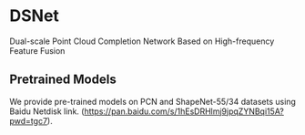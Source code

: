 # DSNet
Dual-scale Point Cloud Completion Network Based on High-frequency Feature Fusion

## Pretrained Models
We provide pre-trained models on PCN and ShapeNet-55/34 datasets using Baidu Netdisk link. (https://pan.baidu.com/s/1hEsDRHlmj9jpqZYNBqi15A?pwd=tgc7).
